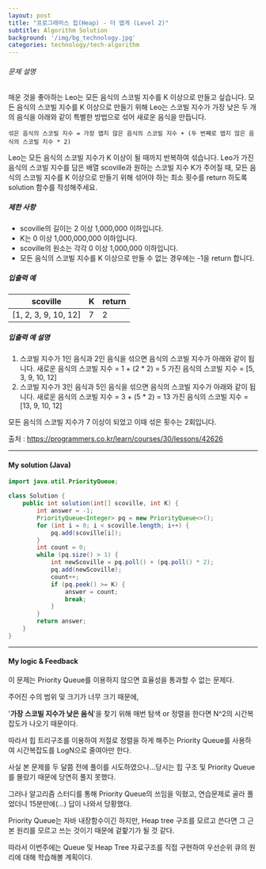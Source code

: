 ```yaml
---
layout: post
title: "프로그래머스 힙(Heap) - 더 맵게 (Level 2)"
subtitle: Algorithm Solution
background: '/img/bg_technology.jpg'
categories: technology/tech-algorithm
---
```


###### 문제 설명 

매운 것을 좋아하는 Leo는 모든 음식의 스코빌 지수를 K 이상으로 만들고 싶습니다. 모든 음식의 스코빌 지수를 K 이상으로 만들기 위해 Leo는 스코빌 지수가 가장 낮은 두 개의 음식을 아래와 같이 특별한 방법으로 섞어 새로운 음식을 만듭니다.

```
섞은 음식의 스코빌 지수 = 가장 맵지 않은 음식의 스코빌 지수 + (두 번째로 맵지 않은 음식의 스코빌 지수 * 2)
```

Leo는 모든 음식의 스코빌 지수가 K 이상이 될 때까지 반복하여 섞습니다.
Leo가 가진 음식의 스코빌 지수를 담은 배열 scoville과 원하는 스코빌 지수 K가 주어질 때, 모든 음식의 스코빌 지수를 K 이상으로 만들기 위해 섞어야 하는 최소 횟수를 return 하도록 solution 함수를 작성해주세요.

##### 제한 사항

- scoville의 길이는 2 이상 1,000,000 이하입니다.
- K는 0 이상 1,000,000,000 이하입니다.
- scoville의 원소는 각각 0 이상 1,000,000 이하입니다.
- 모든 음식의 스코빌 지수를 K 이상으로 만들 수 없는 경우에는 -1을 return 합니다.

##### 입출력 예

| scoville             | K    | return |
| -------------------- | ---- | ------ |
| [1, 2, 3, 9, 10, 12] | 7    | 2      |

##### 입출력 예 설명

1. 스코빌 지수가 1인 음식과 2인 음식을 섞으면 음식의 스코빌 지수가 아래와 같이 됩니다.
   새로운 음식의 스코빌 지수 = 1 + (2 * 2) = 5
   가진 음식의 스코빌 지수 = [5, 3, 9, 10, 12]
2. 스코빌 지수가 3인 음식과 5인 음식을 섞으면 음식의 스코빌 지수가 아래와 같이 됩니다.
   새로운 음식의 스코빌 지수 = 3 + (5 * 2) = 13
   가진 음식의 스코빌 지수 = [13, 9, 10, 12]

모든 음식의 스코빌 지수가 7 이상이 되었고 이때 섞은 횟수는 2회입니다.



출처 : https://programmers.co.kr/learn/courses/30/lessons/42626



---



#### My solution (Java)

```java
import java.util.PriorityQueue;

class Solution {
    public int solution(int[] scoville, int K) {
        int answer = -1;
        PriorityQueue<Integer> pq = new PriorityQueue<>();
        for (int i = 0; i < scoville.length; i++) {
            pq.add(scoville[i]);
        }
        int count = 0;
        while (pq.size() > 1) {
            int newScoville = pq.poll() + (pq.poll() * 2);
            pq.add(newScoville);
            count++;
            if (pq.peek() >= K) {
                answer = count;
                break;
            }
        }
        return answer;
    }
}
```



---

#### My logic & Feedback

이 문제는 Priority Queue를 이용하지 않으면 효율성을 통과할 수 없는 문제다.

주어진 수의 범위 및 크기가 너무 크기 때문에,

'**가장 스코빌 지수가 낮은 음식**'을 찾기 위해 매번 탐색 or 정렬을 한다면 N^2의 시간복잡도가 나오기 때문이다.

따라서 힙 트리구조를 이용하여 저절로 정렬을 하게 해주는 Priority Queue를 사용하여 시간복잡도를 LogN으로 줄여아만 한다.

사실 본 문제를 두 달쯤 전에 풀이를 시도하였으나...당시는 힙 구조 및 Priority Queue를 몰랐기 때문에 당연히 풀지 못했다.

그러나 알고리즘 스터디를 통해 Priority Queue의 쓰임을 익혔고, 연습문제로 골라 풀었더니 15분만에(...) 답이 나와서 당황했다.

Priority Queue는 자바 내장함수이긴 하지만, Heap tree 구조를 모르고 쓴다면 그 근본 원리를 모르고 쓰는 것이기 때문에 겉핥기가 될 것 같다.

따라서 이번주에는 Queue 및 Heap Tree 자료구조를 직접 구현하여 우선순위 큐의 원리에 대해 학습해볼 계획이다.



